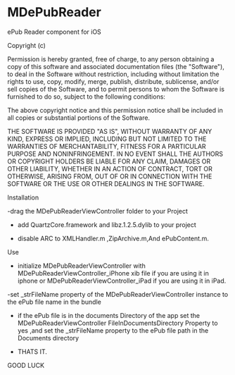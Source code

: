 MDePubReader
============

ePub Reader component for iOS

Copyright (c) <year> <copyright holders>

Permission is hereby granted, free of charge, to any person obtaining a copy of this software and associated documentation files (the "Software"), to deal in the Software without restriction, including without limitation the rights to use, copy, modify, merge, publish, distribute, sublicense, and/or sell copies of the Software, and to permit persons to whom the Software is furnished to do so, subject to the following conditions:

The above copyright notice and this permission notice shall be included in all copies or substantial portions of the Software.

THE SOFTWARE IS PROVIDED "AS IS", WITHOUT WARRANTY OF ANY KIND, EXPRESS OR IMPLIED, INCLUDING BUT NOT LIMITED TO THE WARRANTIES OF MERCHANTABILITY, FITNESS FOR A PARTICULAR PURPOSE AND NONINFRINGEMENT. IN NO EVENT SHALL THE AUTHORS OR COPYRIGHT HOLDERS BE LIABLE FOR ANY CLAIM, DAMAGES OR OTHER LIABILITY, WHETHER IN AN ACTION OF CONTRACT, TORT OR OTHERWISE, ARISING FROM, OUT OF OR IN CONNECTION WITH THE SOFTWARE OR THE USE OR OTHER DEALINGS IN THE SOFTWARE.


Installation

-drag the MDePubReaderViewController folder to your Project 

- add QuartzCore.framework and libz.1.2.5.dylib to your project

- disable ARC to XMLHandler.m ,ZipArchive.m,And ePubContent.m.



Use

- initialize MDePubReaderViewController with MDePubReaderViewController_iPhone xib file if you are using it in iphone 
or MDePubReaderViewController_iPad if you are using it in iPad.

-set _strFileName property of the MDePubReaderViewController instance to the ePub file name in the bundle 

- if the ePub file is in the documents Directory of the app set the MDePubReaderViewController FileInDocumentsDirectory 
Property to yes ,and set the _strFileName property to the ePub file path in the Documents directory

- THATS IT.



GOOD LUCK
